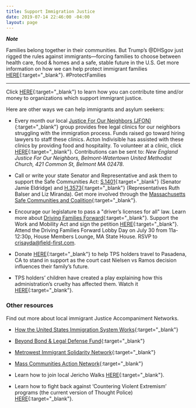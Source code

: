 ```yaml
---
title: Support Immigration Justice
date: 2019-07-14 22:46:00 -04:00
layout: page
---
```


***Note***

Families belong together in their communities. But Trump’s @DHSgov just rigged the rules against immigrants—forcing families to choose between health care, food & homes and a safe, stable future in the U.S.  Get more information on how we can help protect immigrant families [HERE](https://www.protectingimmigrantfamilies.org){:target="_blank"}. #ProtectFamilies
  
---

Click [HERE](https://docs.google.com/document/d/e/2PACX-1vTMqS6yDQZAGNdad1FYd6cMwj0EoEzDvkqgVPN0GzKX9UpMEaH1U9QmAhTwB-JOiw8MruJaYHj0VNf9/pub){:target="_blank"} to learn how you can contribute time and/or money to organizations which support immigrant justice.

Here are other ways we can help immigrants and asylum seekers:

* Every month our local [Justice For Our Neighbors (JFON)](http://www.newenglandjfon.org){:target="_blank"} group provides free legal clinics for our neighbors struggling with the immigration process. Funds raised go toward hiring lawyers to staff these clinics. Acton Indivisible has assisted with these clinics by providing food and hospitality. To volunteer at a clinic, click [HERE](http://www.newenglandjfon.org/advocacy){:target="_blank"}.  Contributions can be sent to: *New England Justice For Our Neighbors, Belmont-Watertown United Methodist Church, 421 Common St, Belmont MA 02478*. 


* Call or write your state Senator and Representative and ask them to support the Safe Communities Act: [S.1401](https://malegislature.gov/Bills/191/S1401){:target="_blank"} (Senator Jamie Eldridge) and [H.3573](https://malegislature.gov/Bills/191/H3573){:target="_blank"} (Representatives Ruth Balser and Liz Miranda). Get more involved through the [Massachusetts Safe Communities and Coalition](https://www.facebook.com/safecommunitiesma/){:target="_blank"}.


* Encourage our legislature to pass a "driver’s licenses for all" law.  Learn more about [Driving Families Forward](https://www.facebook.com/DrivingFamiliesForward){:target="_blank"}.  Support the Work and Mobility Act and sign the petition [HERE](https://actionnetwork.org/petitions/dff-petition){:target="_blank"}.  Attend the Driving Families Forward Lobby Day on July 30 from 11a-12:30p, House Members Lounge, MA State House. RSVP to crisayda@field-first.com.


* Donate [HERE](https://actionnetwork.org/fundraising/support-the-massachusetts-tps-committee?source=facebook&){:target="_blank"} to help TPS holders travel to Pasadena, CA to stand in support as the court cast Nielsen vs Ramos decision influences their family’s future.

* TPS holders’ children have created a play explaining how this administration’s cruelty has affected them.  Watch it [HERE](http://guide.bnntv.org:8000/CablecastPublicSite/show/93888?channel=2){:target="_blank"}.

### Other resources

Find out more about local immigrant Justice Accompaniment Networks.

* [How the United States Immigration System Works](https://www.americanimmigrationcouncil.org/research/how-united-states-immigration-system-works){:target="_blank"}   

* [Beyond Bond & Legal Defense Fund](https://beyondbondboston.org/){:target="_blank"}  

* [Metrowest Immigrant Solidarity Network](https://fundrazr.com/misnneighborfund?ref=sh_3800Wc_ab_7f8v6FeYGJL7f8v6FeYGJL){:target="_blank"}  

* [Mass Communities Action Network](https://www.mcan.us/new-events){:target="_blank"}   

* Learn how to join local Jericho Walks [HERE](https://www.facebook.com/groups/BAC4J){:target="_blank"}.  

* Learn how to fight back against ‘Countering Violent Extremism’ programs (the current version of Thought Police) [HERE](https://facebook.com/MuslimJusticeLeague){:target="_blank"}.  